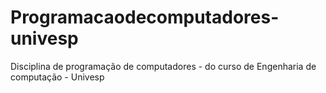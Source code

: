 # Programacaodecomputadores-univesp
Disciplina de programação de computadores - do curso de Engenharia de computação - Univesp
